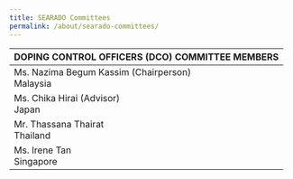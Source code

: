 ```yaml
---
title: SEARADO Committees
permalink: /about/searado-committees/
---
```

| DOPING CONTROL OFFICERS (DCO) COMMITTEE MEMBERS |
| --- |
| Ms. Nazima Begum Kassim (Chairperson)<br>Malaysia |  
| Ms. Chika Hirai (Advisor)<br>Japan |
| Mr. Thassana Thairat<br>Thailand |
| Ms. Irene Tan<br>Singapore |